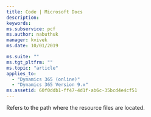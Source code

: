 ```yaml
---
title: Code | Microsoft Docs
description: 
keywords:
ms.subservice: pcf
ms.author: nabuthuk
manager: kvivek
ms.date: 10/01/2019

ms.suite: ""
ms.tgt_pltfrm: ""
ms.topic: "article"
applies_to: 
  - "Dynamics 365 (online)"
  - "Dynamics 365 Version 9.x"
ms.assetid: 60f0ddb1-ff47-4d1f-ab6c-35bcd4e4cf51
---
```


Refers to the path where the resource files are located.
